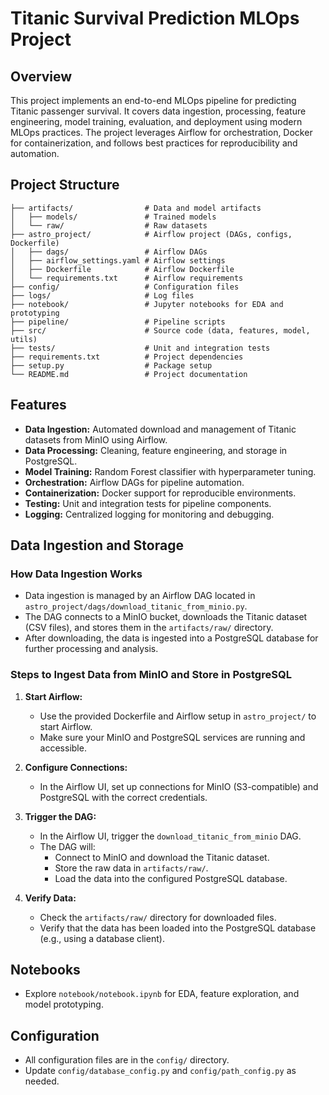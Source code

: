 # Titanic Survival Prediction MLOps Project

## Overview

This project implements an end-to-end MLOps pipeline for predicting Titanic passenger survival. It covers data ingestion, processing, feature engineering, model training, evaluation, and deployment using modern MLOps practices. The project leverages Airflow for orchestration, Docker for containerization, and follows best practices for reproducibility and automation.

## Project Structure

```
├── artifacts/                # Data and model artifacts
│   ├── models/               # Trained models
│   └── raw/                  # Raw datasets
├── astro_project/            # Airflow project (DAGs, configs, Dockerfile)
│   ├── dags/                 # Airflow DAGs
│   ├── airflow_settings.yaml # Airflow settings
│   ├── Dockerfile            # Airflow Dockerfile
│   └── requirements.txt      # Airflow requirements
├── config/                   # Configuration files
├── logs/                     # Log files
├── notebook/                 # Jupyter notebooks for EDA and prototyping
├── pipeline/                 # Pipeline scripts
├── src/                      # Source code (data, features, model, utils)
├── tests/                    # Unit and integration tests
├── requirements.txt          # Project dependencies
├── setup.py                  # Package setup
└── README.md                 # Project documentation
```

## Features

- **Data Ingestion:** Automated download and management of Titanic datasets from MinIO using Airflow.
- **Data Processing:** Cleaning, feature engineering, and storage in PostgreSQL.
- **Model Training:** Random Forest classifier with hyperparameter tuning.
- **Orchestration:** Airflow DAGs for pipeline automation.
- **Containerization:** Docker support for reproducible environments.
- **Testing:** Unit and integration tests for pipeline components.
- **Logging:** Centralized logging for monitoring and debugging.

## Data Ingestion and Storage

### How Data Ingestion Works

- Data ingestion is managed by an Airflow DAG located in `astro_project/dags/download_titanic_from_minio.py`.
- The DAG connects to a MinIO bucket, downloads the Titanic dataset (CSV files), and stores them in the `artifacts/raw/` directory.
- After downloading, the data is ingested into a PostgreSQL database for further processing and analysis.

### Steps to Ingest Data from MinIO and Store in PostgreSQL

1. **Start Airflow:**
   - Use the provided Dockerfile and Airflow setup in `astro_project/` to start Airflow.
   - Make sure your MinIO and PostgreSQL services are running and accessible.

2. **Configure Connections:**
   - In the Airflow UI, set up connections for MinIO (S3-compatible) and PostgreSQL with the correct credentials.

3. **Trigger the DAG:**
   - In the Airflow UI, trigger the `download_titanic_from_minio` DAG.
   - The DAG will:
     - Connect to MinIO and download the Titanic dataset.
     - Store the raw data in `artifacts/raw/`.
     - Load the data into the configured PostgreSQL database.

4. **Verify Data:**
   - Check the `artifacts/raw/` directory for downloaded files.
   - Verify that the data has been loaded into the PostgreSQL database (e.g., using a database client).

## Notebooks

- Explore `notebook/notebook.ipynb` for EDA, feature exploration, and model prototyping.

## Configuration

- All configuration files are in the `config/` directory.
- Update `config/database_config.py` and `config/path_config.py` as needed.
